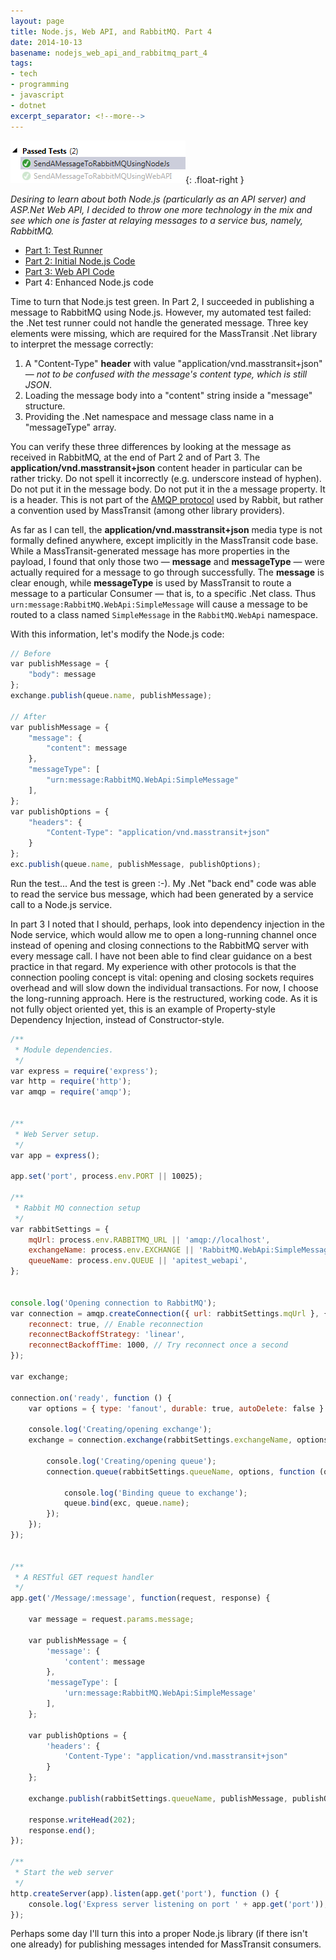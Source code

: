 ```yaml
---
layout: page
title: Node.js, Web API, and RabbitMQ. Part 4
date: 2014-10-13
basename: nodejs_web_api_and_rabbitmq_part_4
tags:
- tech
- programming
- javascript
- dotnet
excerpt_separator: <!--more-->
---
```


![a passing test](/images/nodeToRabbitGreen.png){: .float-right }

_Desiring to learn about both Node.js (particularly as an API server) and
ASP.Net Web API, I decided to throw one more technology in the mix and see which
one is faster at relaying messages to a service bus, namely, RabbitMQ._

* <a href="/archive/2014/07/29/nodejs_web_api_and_rabbitmq_part_1/">Part 1: Test Runner</a>
* <a href="/archive/2014/08/03/nodejs_web_api_and_rabbitmq_part_2/">Part 2: Initial Node.js Code</a>
* <a href="/archive/2014/10/11/nodejs_web_api_and_rabbitmq_part_3/">Part 3: Web API Code</a>
* Part 4: Enhanced Node.js code

Time to turn that Node.js test green. In Part 2, I succeeded in publishing a
message to RabbitMQ using Node.js. However, my automated test failed: the .Net
test runner could not handle the generated message. Three key elements were
missing, which are required for the MassTransit .Net library to interpret the
message correctly:

<!--more-->

1. A "Content-Type" **header** with value "application/vnd.masstransit+json"
   &mdash; _not to be confused with the message's content type, which is still
   JSON_.
1. Loading the message body into a "content" string inside a "message"
   structure.
1. Providing the .Net namespace and message class name in a "messageType" array.

You can verify these three differences by looking at the message as received in
RabbitMQ, at the end of Part 2 and of Part 3. The
**application/vnd.masstransit+json** content header in particular can be rather
tricky. Do not spell it incorrectly (e.g. underscore instead of hyphen). Do not
put it in the message body. Do not put it in the a message property. It is a
header. This is not part of the <a
href="https://www.rabbitmq.com/tutorials/amqp-concepts.html">AMQP protocol</a>
used by Rabbit, but rather a convention used by  MassTransit (among other
library providers).

As far as I can tell, the **application/vnd.masstransit+json** media type is not
formally defined anywhere, except implicitly in the MassTransit code base. While
a MassTransit-generated message has more properties in the payload, I found that
only those two &mdash; **message** and **messageType** &mdash; were actually
required for a message to go through successfully. The **message** is clear
enough, while **messageType** is used by MassTransit to route a message to a
particular Consumer &mdash; that is, to a specific .Net class. Thus
`urn:message:RabbitMQ.WebApi:SimpleMessage` will cause a message to be routed to
a class named `SimpleMessage` in the `RabbitMQ.WebApi` namespace.

With this information, let's modify the Node.js code:

```javascript
// Before
var publishMessage = {
    "body": message
};
exchange.publish(queue.name, publishMessage);

// After
var publishMessage = {
    "message": {
        "content": message
    },
    "messageType": [
        "urn:message:RabbitMQ.WebApi:SimpleMessage"
    ],
};
var publishOptions = {
    "headers": {
        "Content-Type": "application/vnd.masstransit+json"
    }
};
exc.publish(queue.name, publishMessage, publishOptions);
```

Run the test... And the test is green :-). My .Net "back end" code was able to
read the service bus message, which had been generated by a service call to a
Node.js service.

In part 3 I noted that I should, perhaps, look into dependency injection in the
Node service, which would allow me to open a long-running channel once instead
of opening and closing connections to the RabbitMQ server with every message
call. I have not been able to find clear guidance on a best practice in that
regard. My experience with other protocols is that the connection pooling
concept is vital: opening and closing sockets requires overhead and will slow
down the individual transactions. For now, I choose the long-running approach.
Here is the restructured, working code. As it is not fully object oriented yet,
this is an example of Property-style Dependency Injection, instead of
Constructor-style.

```javascript
/**
 * Module dependencies.
 */
var express = require('express');
var http = require('http');
var amqp = require('amqp');


/**
 * Web Server setup.
 */
var app = express();

app.set('port', process.env.PORT || 10025);

/**
 * Rabbit MQ connection setup
 */
var rabbitSettings = {
    mqUrl: process.env.RABBITMQ_URL || 'amqp://localhost',
    exchangeName: process.env.EXCHANGE || 'RabbitMQ.WebApi:SimpleMessage',
    queueName: process.env.QUEUE || 'apitest_webapi',
};


console.log('Opening connection to RabbitMQ');
var connection = amqp.createConnection({ url: rabbitSettings.mqUrl }, {
    reconnect: true, // Enable reconnection
    reconnectBackoffStrategy: 'linear',
    reconnectBackoffTime: 1000, // Try reconnect once a second
});

var exchange;

connection.on('ready', function () {
    var options = { type: 'fanout', durable: true, autoDelete: false }

    console.log('Creating/opening exchange');
    exchange = connection.exchange(rabbitSettings.exchangeName, options, function (exc) {

        console.log('Creating/opening queue');
        connection.queue(rabbitSettings.queueName, options, function (queue) {

            console.log('Binding queue to exchange');
            queue.bind(exc, queue.name);
        });
    });
});


/**
 * A RESTful GET request handler
 */
app.get('/Message/:message', function(request, response) {

    var message = request.params.message;

    var publishMessage = {
        'message': {
            'content': message
        },
        'messageType': [
            'urn:message:RabbitMQ.WebApi:SimpleMessage'
        ],
    };

    var publishOptions = {
        'headers': {
            'Content-Type': "application/vnd.masstransit+json"
        }
    };

    exchange.publish(rabbitSettings.queueName, publishMessage, publishOptions);

    response.writeHead(202);
    response.end();
});

/**
 * Start the web server
 */
http.createServer(app).listen(app.get('port'), function () {
    console.log('Express server listening on port ' + app.get('port'));
});
```

Perhaps some day I'll turn this into a proper Node.js library (if there isn't
one already) for publishing messages intended for MassTransit consumers.
